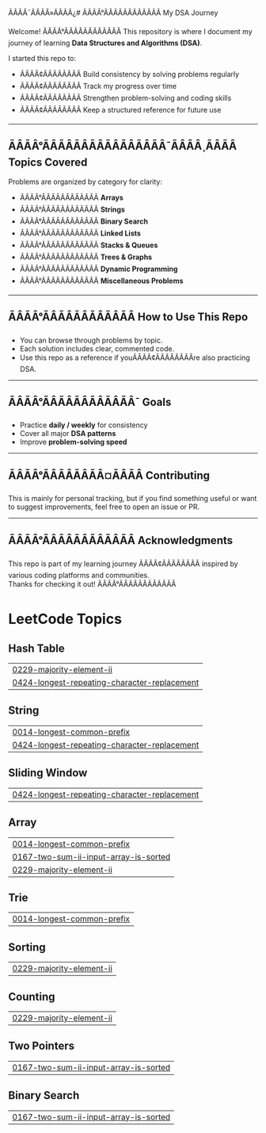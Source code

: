 ÃÂÃÂ¯ÃÂÃÂ»ÃÂÃÂ¿# ÃÂÃÂ°ÃÂÃÂÃÂÃÂÃÂÃÂ My DSA Journey

Welcome! ÃÂÃÂ°ÃÂÃÂÃÂÃÂÃÂÃÂ This repository is where I document my journey of learning **Data Structures and Algorithms (DSA)**.  

I started this repo to:
- ÃÂÃÂ¢ÃÂÃÂÃÂÃÂ Build consistency by solving problems regularly  
- ÃÂÃÂ¢ÃÂÃÂÃÂÃÂ Track my progress over time  
- ÃÂÃÂ¢ÃÂÃÂÃÂÃÂ Strengthen problem-solving and coding skills  
- ÃÂÃÂ¢ÃÂÃÂÃÂÃÂ Keep a structured reference for future use  

---

## ÃÂÃÂ°ÃÂÃÂÃÂÃÂÃÂÃÂÃÂÃÂ¯ÃÂÃÂ¸ÃÂÃÂ Topics Covered
Problems are organized by category for clarity:

- ÃÂÃÂ°ÃÂÃÂÃÂÃÂÃÂÃÂ **Arrays**
- ÃÂÃÂ°ÃÂÃÂÃÂÃÂÃÂÃÂ **Strings**
- ÃÂÃÂ°ÃÂÃÂÃÂÃÂÃÂÃÂ **Binary Search**
- ÃÂÃÂ°ÃÂÃÂÃÂÃÂÃÂÃÂ **Linked Lists**
- ÃÂÃÂ°ÃÂÃÂÃÂÃÂÃÂÃÂ **Stacks & Queues**
- ÃÂÃÂ°ÃÂÃÂÃÂÃÂÃÂÃÂ **Trees & Graphs**
- ÃÂÃÂ°ÃÂÃÂÃÂÃÂÃÂÃÂ **Dynamic Programming**
- ÃÂÃÂ°ÃÂÃÂÃÂÃÂÃÂÃÂ **Miscellaneous Problems**

---

## ÃÂÃÂ°ÃÂÃÂÃÂÃÂÃÂÃÂ How to Use This Repo
- You can browse through problems by topic.  
- Each solution includes clear, commented code.  
- Use this repo as a reference if youÃÂÃÂ¢ÃÂÃÂÃÂÃÂre also practicing DSA.  

---

## ÃÂÃÂ°ÃÂÃÂÃÂÃÂÃÂÃÂ¯ Goals
- Practice **daily / weekly** for consistency  
- Cover all major **DSA patterns**  
- Improve **problem-solving speed**  

---

## ÃÂÃÂ°ÃÂÃÂÃÂÃÂ¤ÃÂÃÂ Contributing
This is mainly for personal tracking, but if you find something useful or want to suggest improvements, feel free to open an issue or PR.  

---

## ÃÂÃÂ°ÃÂÃÂÃÂÃÂÃÂÃÂ Acknowledgments
This repo is part of my learning journey ÃÂÃÂ¢ÃÂÃÂÃÂÃÂ inspired by various coding platforms and communities.  
Thanks for checking it out! ÃÂÃÂ°ÃÂÃÂÃÂÃÂÃÂÃÂ

<!---LeetCode Topics Start-->
# LeetCode Topics
## Hash Table
|  |
| ------- |
| [0229-majority-element-ii](https://github.com/MuneebAhmed01/DSA-Tracker/tree/master/0229-majority-element-ii) |
| [0424-longest-repeating-character-replacement](https://github.com/MuneebAhmed01/DSA-Tracker/tree/master/0424-longest-repeating-character-replacement) |
## String
|  |
| ------- |
| [0014-longest-common-prefix](https://github.com/MuneebAhmed01/DSA-Tracker/tree/master/0014-longest-common-prefix) |
| [0424-longest-repeating-character-replacement](https://github.com/MuneebAhmed01/DSA-Tracker/tree/master/0424-longest-repeating-character-replacement) |
## Sliding Window
|  |
| ------- |
| [0424-longest-repeating-character-replacement](https://github.com/MuneebAhmed01/DSA-Tracker/tree/master/0424-longest-repeating-character-replacement) |
## Array
|  |
| ------- |
| [0014-longest-common-prefix](https://github.com/MuneebAhmed01/DSA-Tracker/tree/master/0014-longest-common-prefix) |
| [0167-two-sum-ii-input-array-is-sorted](https://github.com/MuneebAhmed01/DSA-Tracker/tree/master/0167-two-sum-ii-input-array-is-sorted) |
| [0229-majority-element-ii](https://github.com/MuneebAhmed01/DSA-Tracker/tree/master/0229-majority-element-ii) |
## Trie
|  |
| ------- |
| [0014-longest-common-prefix](https://github.com/MuneebAhmed01/DSA-Tracker/tree/master/0014-longest-common-prefix) |
## Sorting
|  |
| ------- |
| [0229-majority-element-ii](https://github.com/MuneebAhmed01/DSA-Tracker/tree/master/0229-majority-element-ii) |
## Counting
|  |
| ------- |
| [0229-majority-element-ii](https://github.com/MuneebAhmed01/DSA-Tracker/tree/master/0229-majority-element-ii) |
## Two Pointers
|  |
| ------- |
| [0167-two-sum-ii-input-array-is-sorted](https://github.com/MuneebAhmed01/DSA-Tracker/tree/master/0167-two-sum-ii-input-array-is-sorted) |
## Binary Search
|  |
| ------- |
| [0167-two-sum-ii-input-array-is-sorted](https://github.com/MuneebAhmed01/DSA-Tracker/tree/master/0167-two-sum-ii-input-array-is-sorted) |
<!---LeetCode Topics End-->